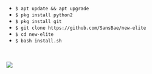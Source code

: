 <ul>
<li><code>$ apt update && apt upgrade</code></li>
<li><code>$ pkg install python2</code></li>
<li><code>$ pkg install git</code></li>
<li><code>$ git clone https://github.com/SansBae/new-elite</code></li>
<li><code>$ cd new-elite</code></li>
<li><code>$ bash install.sh</code></li>
</ul>
<br />
<br />
<img src="https://github.com/SansBae/new-elite/blob/master/Screenshot_2020-05-17-03-21-18-34.png" />
